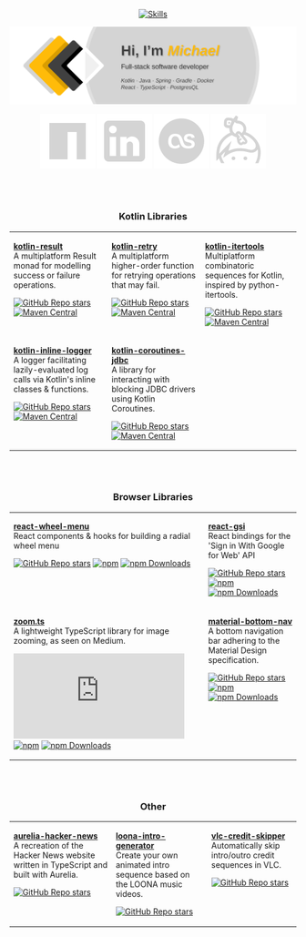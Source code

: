 <div align="center">

[![Skills](https://skillicons.dev/icons?i=kotlin,spring,gradle,postgresql,ts,react)](https://github.com/michaelbull)

[![Banner](./banner.svg)](https://github.com/michaelbull)

[![npm](./icon/npm.svg)](https://www.npmjs.com/~michaelbull) [![LinkedIn](./icon/linkedin.svg)](https://www.linkedin.com/in/michael-bull) [![last.fm](./icon/lastfm.svg)](https://www.last.fm/user/michael-bull) [![Keybase](./icon/keybase.svg)](https://keybase.io/michaelbull)<br />

<br />
<br />

### Kotlin Libraries

<table>
<tr>
<td valign="top">

**[kotlin-result](https://github.com/michaelbull/kotlin-result)**<br />
A multiplatform Result monad for modelling success or failure operations.

[![GitHub Repo stars](https://img.shields.io/github/stars/michaelbull/kotlin-result?style=flat-square)](https://github.com/michaelbull/kotlin-result/stargazers)
[![Maven Central](https://img.shields.io/maven-central/v/com.michael-bull.kotlin-result/kotlin-result.svg?style=flat-square)](https://search.maven.org/search?q=g:com.michael-bull.kotlin-result)

</td>
<td valign="top">

**[kotlin-retry](https://github.com/michaelbull/kotlin-retry)**<br />
A multiplatform higher-order function for retrying operations that may fail.

[![GitHub Repo stars](https://img.shields.io/github/stars/michaelbull/kotlin-retry?style=flat-square)](https://github.com/michaelbull/kotlin-retry/stargazers)
[![Maven Central](https://img.shields.io/maven-central/v/com.michael-bull.kotlin-retry/kotlin-retry.svg?style=flat-square)](https://search.maven.org/search?q=g:com.michael-bull.kotlin-retry)

</td>
<td valign="top">

**[kotlin-itertools](https://github.com/michaelbull/kotlin-itertools)**<br />
Multiplatform combinatoric sequences for Kotlin, inspired by python-itertools.

[![GitHub Repo stars](https://img.shields.io/github/stars/michaelbull/kotlin-itertools?style=flat-square)](https://github.com/michaelbull/kotlin-itertools/stargazers)
[![Maven Central](https://img.shields.io/maven-central/v/com.michael-bull.kotlin-itertools/kotlin-itertools.svg?style=flat-square)](https://search.maven.org/search?q=g:com.michael-bull.kotlin-itertools)

</td>
</tr>

<tr>
<td valign="top">

**[kotlin-inline-logger](https://github.com/michaelbull/kotlin-inline-logger)**<br />
A logger facilitating lazily-evaluated log calls via Kotlin's inline classes & functions.

[![GitHub Repo stars](https://img.shields.io/github/stars/michaelbull/kotlin-inline-logger?style=flat-square)](https://github.com/michaelbull/kotlin-inline-logger/stargazers)
[![Maven Central](https://img.shields.io/maven-central/v/com.michael-bull.kotlin-inline-logger/kotlin-inline-logger.svg?style=flat-square)](https://search.maven.org/search?q=g:com.michael-bull.kotlin-inline-logger)

</td>
<td valign="top">

**[kotlin-coroutines-jdbc](https://github.com/michaelbull/kotlin-coroutines-jdbc)**<br />
A library for interacting with blocking JDBC drivers using Kotlin Coroutines.

[![GitHub Repo stars](https://img.shields.io/github/stars/michaelbull/kotlin-coroutines-jdbc?style=flat-square)](https://github.com/michaelbull/kotlin-coroutines-jdbc/stargazers)
[![Maven Central](https://img.shields.io/maven-central/v/com.michael-bull.kotlin-coroutines-jdbc/kotlin-coroutines-jdbc.svg?style=flat-square)](https://search.maven.org/search?q=g:com.michael-bull.kotlin-coroutines-jdbc)

</td>
<td valign="top">

</td>
</tr>
</table>

<br />
<br />

### Browser Libraries

<table>
<tr>
<td valign="top">

**[react-wheel-menu](https://github.com/michaelbull/react-wheel-menu)**<br />
React components & hooks for building a radial wheel menu

[![GitHub Repo stars](https://img.shields.io/github/stars/michaelbull/react-wheel-menu?style=flat-square)](https://github.com/michaelbull/react-wheel-menu/stargazers)
[![npm](https://img.shields.io/npm/v/react-wheel-menu.svg?style=flat-square)](https://www.npmjs.com/package/react-wheel-menu)
[![npm Downloads]( https://img.shields.io/npm/dt/react-wheel-menu.svg?style=flat-square)](https://www.npmjs.com/package/react-wheel-menu)

</td>
<td valign="top">

**[react-gsi](https://github.com/michaelbull/react-gsi)**<br />
React bindings for the 'Sign in With Google for Web' API

[![GitHub Repo stars](https://img.shields.io/github/stars/michaelbull/react-gsi?style=flat-square)](https://github.com/michaelbull/react-gsi/stargazers)
[![npm](https://img.shields.io/npm/v/react-gsi.svg?style=flat-square)](https://www.npmjs.com/package/react-gsi)
[![npm Downloads]( https://img.shields.io/npm/dt/react-gsi.svg?style=flat-square)](https://www.npmjs.com/package/react-gsi)

</td>
</tr>

<tr>
<td valign="top">

**[zoom.ts](https://github.com/michaelbull/zoom.ts)**<br />
A lightweight TypeScript library for image zooming, as seen on Medium.

[![GitHub Repo stars](https://img.shields.io/github/stars/michaelbull/zoom.ts?style=flat-square)](https://github.com/michaelbull/zoom.ts/stargazers)
[![npm](https://img.shields.io/npm/v/zoom.ts.svg?style=flat-square)](https://www.npmjs.com/package/zoom.ts)
[![npm Downloads]( https://img.shields.io/npm/dt/zoom.ts.svg?style=flat-square)](https://www.npmjs.com/package/zoom.ts)

</td>
<td valign="top">

**[material-bottom-nav](https://github.com/michaelbull/material-bottom-nav)**<br />
A bottom navigation bar adhering to the Material Design specification.

[![GitHub Repo stars](https://img.shields.io/github/stars/michaelbull/material-bottom-nav?style=flat-square)](https://github.com/michaelbull/material-bottom-nav/stargazers)
[![npm](https://img.shields.io/npm/v/material-bottom-nav.svg?style=flat-square)](https://www.npmjs.com/package/material-bottom-nav)
[![npm Downloads]( https://img.shields.io/npm/dt/material-bottom-nav.svg?style=flat-square)](https://www.npmjs.com/package/material-bottom-nav)

</td>
</tr>
</table>

<br />
<br />

### Other

<table>
<tr>
<td valign="top">

**[aurelia-hacker-news](https://github.com/michaelbull/aurelia-hacker-news)**<br />
A recreation of the Hacker News website written in TypeScript and built with Aurelia.

[![GitHub Repo stars](https://img.shields.io/github/stars/michaelbull/aurelia-hacker-news?style=flat-square)](https://github.com/michaelbull/aurelia-hacker-news/stargazers)

</td>
<td valign="top">

**[loona-intro-generator](https://github.com/michaelbull/loona-intro-generator)**<br />
Create your own animated intro sequence based on the LOONA music videos.

[![GitHub Repo stars](https://img.shields.io/github/stars/michaelbull/loona-intro-generator?style=flat-square)](https://github.com/michaelbull/loona-intro-generator/stargazers)

</td>
<td valign="top">

**[vlc-credit-skipper](https://github.com/michaelbull/vlc-credit-skipper)**<br />
Automatically skip intro/outro credit sequences in VLC.

[![GitHub Repo stars](https://img.shields.io/github/stars/michaelbull/vlc-credit-skipper?style=flat-square)](https://github.com/michaelbull/vlc-credit-skipper/stargazers)

</td>
</tr>
</table>

</div>
